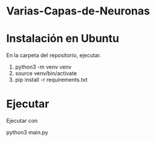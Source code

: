 # Varias-Capas-de-Neuronas

# Instalación en Ubuntu

En la carpeta del repositorio, ejecutar.

1. python3 -m venv venv
2. source venv/bin/activate
3. pip install -r requirements.txt

# Ejecutar

Ejecutar con

python3 main.py
